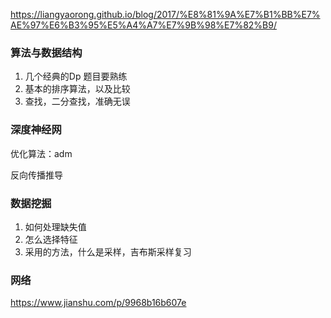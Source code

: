 https://liangyaorong.github.io/blog/2017/%E8%81%9A%E7%B1%BB%E7%AE%97%E6%B3%95%E5%A4%A7%E7%9B%98%E7%82%B9/





### 算法与数据结构

1. 几个经典的Dp 题目要熟练
2. 基本的排序算法，以及比较
3. 查找，二分查找，准确无误

### 深度神经网

优化算法：adm

反向传播推导



### 数据挖掘

1. 如何处理缺失值
2. 怎么选择特征
3. 采用的方法，什么是采样，吉布斯采样复习



### 网络

https://www.jianshu.com/p/9968b16b607e